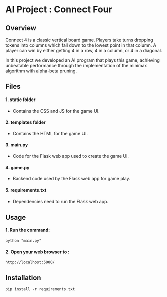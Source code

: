 # AI Project : Connect Four

## Overview 
Connect 4 is a classic vertical board game. Players take turns dropping tokens into columns which fall down to the lowest point in that column. A player can win by either getting 4 in a row, 4 in a column, or 4 in a diagonal.

In this project we developed an AI program that plays this game, achieving unbeatable performance through the implementation of the minimax algorithm with alpha-beta pruning.


## Files
#### 1. static folder
- Contains the CSS and JS for the game UI.
  
#### 2. templates folder
- Contains the HTML for the game UI.

#### 3. main.py
- Code for the Flask web app used to create the game UI.
   
#### 4. game.py
- Backend code used by the Flask web app for game play.

#### 5. requirements.txt
- Dependencies need to run the Flask web app.

## Usage
#### 1. Run the command:
    python "main.py"
#### 2. Open your web browser to :
    http://localhost:5000/    

## Installation
    pip install -r requirements.txt

